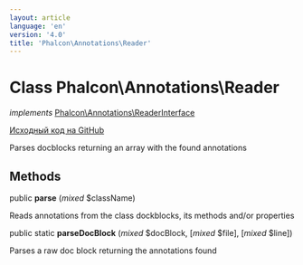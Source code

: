 ```yaml
---
layout: article
language: 'en'
version: '4.0'
title: 'Phalcon\Annotations\Reader'
---
```

# Class **Phalcon\Annotations\Reader**

*implements* [Phalcon\Annotations\ReaderInterface](Phalcon_Annotations_ReaderInterface)

<a href="https://github.com/phalcon/cphalcon/tree/v4.0.0/phalcon/annotations/reader.zep" class="btn btn-default btn-sm">Исходный код на GitHub</a>

Parses docblocks returning an array with the found annotations

## Methods

public **parse** (*mixed* $className)

Reads annotations from the class dockblocks, its methods and/or properties

public static **parseDocBlock** (*mixed* $docBlock, [*mixed* $file], [*mixed* $line])

Parses a raw doc block returning the annotations found